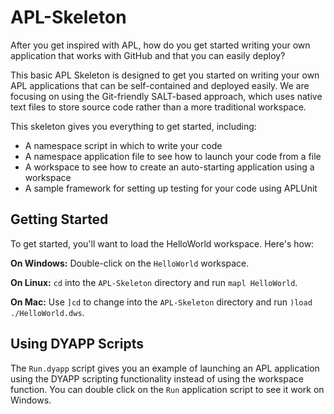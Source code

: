 # APL-Skeleton

After you get inspired with APL, how do you get started writing your own application that works with GitHub and that you can easily deploy? 

This basic APL Skeleton is designed to get you started on writing your own APL applications that can be self-contained and deployed easily. We are focusing on using the Git-friendly SALT-based approach, which uses native text files to store source code rather than a more traditional workspace.

This skeleton gives you everything to get started, including:

* A namespace script in which to write your code
* A namespace application file to see how to launch your code from a file
* A workspace to see how to create an auto-starting application using a workspace
* A sample framework for setting up testing for your code using APLUnit

## Getting Started

To get started, you'll want to load the HelloWorld workspace. Here's how:

**On Windows:** Double-click on the `HelloWorld` workspace.

**On Linux:** `cd` into the `APL-Skeleton` directory and run `mapl HelloWorld`.

**On Mac:** Use `]cd` to change into the `APL-Skeleton` directory and run `)load ./HelloWorld.dws`.

## Using DYAPP Scripts

The `Run.dyapp` script gives you an example of launching an APL application using the DYAPP scripting functionality instead of using the workspace function. You can double click on the `Run` application script to see it work on Windows.